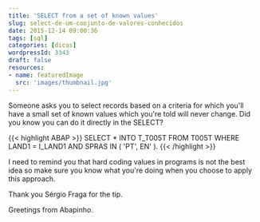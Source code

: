 ```yaml
---
title: 'SELECT from a set of known values'
slug: select-de-um-conjunto-de-valores-conhecidos
date: 2015-12-14 09:00:36
tags: [sql]
categories: [dicas]
wordpressId: 3343
draft: false
resources:
- name: featuredImage
  src: 'images/thumbnail.jpg'
---
```

Someone asks you to select records based on a criteria for which you'll have a small set of known values which you're told will never change. Did you know you can do it directly in the SELECT?

<!--more-->

{{< highlight ABAP >}}
SELECT * INTO T_T005T
FROM T005T
WHERE LAND1 = I_LAND1 AND
           SPRAS IN ( 'PT', EN' ).
{{< /highlight >}}

I need to remind you that hard coding values in programs is not the best idea so make sure you know what you're doing when you choose to apply this approach.

Thank you Sérgio Fraga for the tip.

Greetings from Abapinho.
